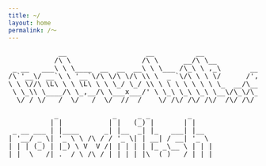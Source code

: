 ```yaml
---
title: ~/
layout: home
permalink: /～
---
```


<div id="banner" class="center-wrapper">
<pre id="banner-desktop" class="ascii-art purp">
            __                   __          __                __         
           /\ \                 /\ \      __/\ \__            /\ \        
 _ __   ___\ \ \____  __  __  __\ \ \___ /\_\ \ ,_\       ____\ \ \___    
/\`'__\/ __`\ \ '__`\/\ \/\ \/\ \\ \  _ `\/\ \ \ \/      /',__\\ \  _ `\  
\ \ \//\ \L\ \ \ \L\ \ \ \_/ \_/ \\ \ \ \ \ \ \ \ \_  __/\__, `\\ \ \ \ \ 
 \ \_\\ \____/\ \_,__/\ \___x___/' \ \_\ \_\ \_\ \__\/\_\/\____/ \ \_\ \_\
  \/_/ \/___/  \/___/  \/__//__/    \/_/\/_/\/_/\/__/\/_/\/___/   \/_/\/_/
</pre>
<pre id="banner-mobile" class="ascii-art purp">
           _             _     _ _         _
          | |           | |   (_) |       | |
 _ __ ___ | |____      _| |__  _| |_   ___| |__
| '__/ _ \| '_ \ \ /\ / / '_ \| | __| / __| '_ \
| | | (_) | |_) \ V  V /| | | | | |_ _\__ \ | | |
|_|  \___/|_.__/ \_/\_/ |_| |_|_|\__(_)___/_| |_|
</pre>
</div>


